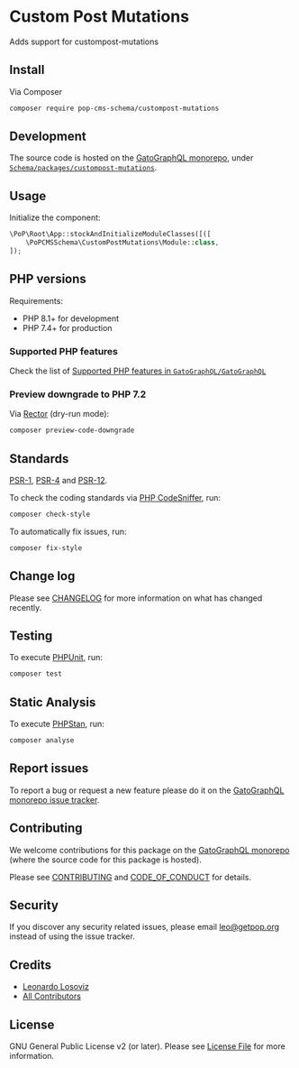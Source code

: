 # Custom Post Mutations

<!--
[![Build Status][ico-travis]][link-travis]
[![Quality Score][ico-code-quality]][link-code-quality]
[![Software License][ico-license]](LICENSE.md)
[![Latest Version on Packagist][ico-version]][link-packagist]
[![Coverage Status][ico-scrutinizer]][link-scrutinizer]
[![Total Downloads][ico-downloads]][link-downloads]
-->

Adds support for custompost-mutations

## Install

Via Composer

``` bash
composer require pop-cms-schema/custompost-mutations
```

## Development

The source code is hosted on the [GatoGraphQL monorepo](https://github.com/GatoGraphQL/GatoGraphQL), under [`Schema/packages/custompost-mutations`](https://github.com/GatoGraphQL/GatoGraphQL/tree/master/layers/Schema/packages/custompost-mutations).

## Usage

Initialize the component:

``` php
\PoP\Root\App::stockAndInitializeModuleClasses([([
    \PoPCMSSchema\CustomPostMutations\Module::class,
]);
```

## PHP versions

Requirements:

- PHP 8.1+ for development
- PHP 7.4+ for production

### Supported PHP features

Check the list of [Supported PHP features in `GatoGraphQL/GatoGraphQL`](https://github.com/GatoGraphQL/GatoGraphQL/blob/master/docs/supported-php-features.md)

### Preview downgrade to PHP 7.2

Via [Rector](https://github.com/rectorphp/rector) (dry-run mode):

```bash
composer preview-code-downgrade
```

## Standards

[PSR-1](https://www.php-fig.org/psr/psr-1), [PSR-4](https://www.php-fig.org/psr/psr-4) and [PSR-12](https://www.php-fig.org/psr/psr-12).

To check the coding standards via [PHP CodeSniffer](https://github.com/squizlabs/PHP_CodeSniffer), run:

``` bash
composer check-style
```

To automatically fix issues, run:

``` bash
composer fix-style
```

## Change log

Please see [CHANGELOG](CHANGELOG.md) for more information on what has changed recently.

## Testing

To execute [PHPUnit](https://phpunit.de/), run:

``` bash
composer test
```

## Static Analysis

To execute [PHPStan](https://github.com/phpstan/phpstan), run:

``` bash
composer analyse
```

## Report issues

To report a bug or request a new feature please do it on the [GatoGraphQL monorepo issue tracker](https://github.com/GatoGraphQL/GatoGraphQL/issues).

## Contributing

We welcome contributions for this package on the [GatoGraphQL monorepo](https://github.com/GatoGraphQL/GatoGraphQL) (where the source code for this package is hosted).

Please see [CONTRIBUTING](CONTRIBUTING.md) and [CODE_OF_CONDUCT](CODE_OF_CONDUCT.md) for details.

## Security

If you discover any security related issues, please email leo@getpop.org instead of using the issue tracker.

## Credits

- [Leonardo Losoviz][link-author]
- [All Contributors][link-contributors]

## License

GNU General Public License v2 (or later). Please see [License File](LICENSE.md) for more information.

[ico-version]: https://img.shields.io/packagist/v/pop-cms-schema/custompost-mutations.svg?style=flat-square
[ico-license]: https://img.shields.io/badge/license-GPLv2-brightgreen.svg?style=flat-square
[ico-travis]: https://img.shields.io/travis/pop-cms-schema/custompost-mutations/master.svg?style=flat-square
[ico-scrutinizer]: https://img.shields.io/scrutinizer/coverage/g/pop-cms-schema/custompost-mutations.svg?style=flat-square
[ico-code-quality]: https://img.shields.io/scrutinizer/g/pop-cms-schema/custompost-mutations.svg?style=flat-square
[ico-downloads]: https://img.shields.io/packagist/dt/pop-cms-schema/custompost-mutations.svg?style=flat-square

[link-packagist]: https://packagist.org/packages/pop-cms-schema/custompost-mutations
[link-travis]: https://travis-ci.org/pop-cms-schema/custompost-mutations
[link-scrutinizer]: https://scrutinizer-ci.com/g/pop-cms-schema/custompost-mutations/code-structure
[link-code-quality]: https://scrutinizer-ci.com/g/pop-cms-schema/custompost-mutations
[link-downloads]: https://packagist.org/packages/pop-cms-schema/custompost-mutations
[link-author]: https://github.com/leoloso
[link-contributors]: ../../../../../../contributors
